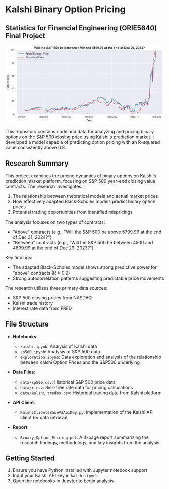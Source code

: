 # Kalshi Binary Option Pricing
## Statistics for Financial Engineering (ORIE5640) Final Project

![Sample Analysis](sample.png)

This repository contains code and data for analyzing and pricing binary options on the S&P 500 closing price using Kalshi's prediction market. I developed a model capable of predicting option pricing with an R-squared value consistently above 0.8.

## Research Summary

This project examines the pricing dynamics of binary options on Kalshi's prediction market platform, focusing on S&P 500 year-end closing value contracts. The research investigates:

1. The relationship between theoretical models and actual market prices
2. How effectively adapted Black-Scholes models predict binary option prices
3. Potential trading opportunities from identified mispricings

The analysis focuses on two types of contracts:
- "Above" contracts (e.g., "Will the S&P 500 be above 5799.99 at the end of Dec 31, 2024?")
- "Between" contracts (e.g., "Will the S&P 500 be between 4500 and 4699.99 at the end of Dec 29, 2023?")

Key findings:
- The adapted Black-Scholes model shows strong predictive power for "above" contracts (R > 0.9) 
- Strong autocorrelation patterns suggesting predictable price movements

The research utilizes three primary data sources:
- S&P 500 closing prices from NASDAQ
- Kalshi trade history
- Interest rate data from FRED

## File Structure

- **Notebooks**:
  - `kalshi.ipynb`: Analysis of Kalshi data
  - `sp500.ipynb`: Analysis of S&P 500 data 
  - `exploration.ipynb`: Data exploration and analysis of the relationship between Kalshi Option Prices and the S&P500 underlying  

- **Data Files**:
  - `data/sp500.csv`: Historical S&P 500 price data
  - `data/r.csv`: Risk-free rate data for pricing calculations
  - `data/kalshi_trades.csv`: Historical trading data from Kalshi platform

- **API Client**:
  - `KalshiClientsBaseV2ApiKey.py`: Implementation of the Kalshi API client for data retrieval

- **Report**:
  - `Binary_Option_Pricing.pdf`: A 4-page report summarizing the research findings, methodology, and key insights from the analysis.


## Getting Started

1. Ensure you have Python installed with Jupyter notebook support
2. Input your Kalshi API key in `kalshi.ipynb`
3. Open the notebooks in Jupyter to begin analysis
